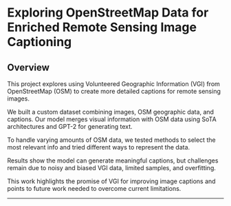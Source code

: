 # Exploring OpenStreetMap Data for Enriched Remote Sensing Image Captioning

## Overview

This project explores using Volunteered Geographic Information (VGI) from OpenStreetMap (OSM) to create more detailed captions for remote sensing images.

We built a custom dataset combining images, OSM geographic data, and captions. Our model merges visual information with OSM data using SoTA architectures and GPT-2 for generating text.

To handle varying amounts of OSM data, we tested methods to select the most relevant info and tried different ways to represent the data.

Results show the model can generate meaningful captions, but challenges remain due to noisy and biased VGI data, limited samples, and overfitting.

This work highlights the promise of VGI for improving image captions and points to future work needed to overcome current limitations.

---
